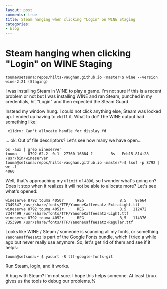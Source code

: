 ```yaml
---
layout: post
comments: true
title: Steam hanging when clicking "Login" on WINE Staging
categories:
- blog
---
```


# Steam hanging when clicking "Login" on WINE Staging

```shell
touma@setsuna:repos/hilts-vaughan.github.io ‹master›$ wine --version
wine-2.21 (Staging)
```

I was installing Steam in WINE to play a game. I'm not sure if this is a recent problem or not but I was installing WINE and ran Steam, punched in my credentials, hit "Login" and then expected the Steam Guard.

Instead my window hung. I could not click anything else, Steam was locked up. I ended up  having to `xkill` it. What to do?  The WINE output had something like:

```shell
 x11drv: Can't allocate handle for display fd
```

... ok. Out of file descriptors? Let's see how many we have open...

```shell
os -aux | grep wineserver
touma     8792 62.2  0.1  27760 16884 ?        Rs   Feb15 814:28 /usr/bin/wineserver
touma@setsuna:repos/hilts-vaughan.github.io ‹master*›$ lsof -p 8792 | wc -l
4060
```

Well, that's approaching my `ulimit` of `4096`, so I wonder what's going on? Does it stop when it realizes it will not be able to allocate more? Let's see what's opened:

```shell
wineserve 8792 touma 4050r      REG                8,5    97664  7349547 /usr/share/fonts/TTF/YanoneKaffeesatz-ExtraLight.ttf
wineserve 8792 touma 4051r      REG                8,5   112472  7347499 /usr/share/fonts/TTF/YanoneKaffeesatz-Light.ttf
wineserve 8792 touma 4052r      REG                8,5   114376  7353990 /usr/share/fonts/TTF/YanoneKaffeesatz-Regular.ttf
```

Looks like WINE / Steam / someone is scanning all my fonts, or something. `YanoneKaffeesatz` is part of the Google Fonts bundle, which I tried a while ago but never really use anymore. So, let's get rid of them and see if it helps:

```shell
touma@setsuna:~ $ yaourt -R ttf-google-fonts-git	
```

Run Steam, login, and it works.

A bug with Steam? I'm not sure. I hope this helps someone. At least Linux gives us the tools to debug our problems.%          